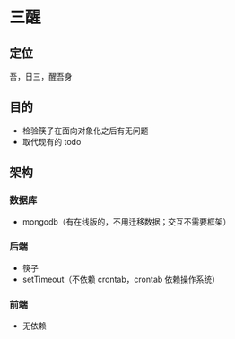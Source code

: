 # 三醒

## 定位
吾，日三，醒吾身

## 目的
+ 检验筷子在面向对象化之后有无问题
+ 取代现有的 todo

## 架构

### 数据库
+ mongodb（有在线版的，不用迁移数据；交互不需要框架）

### 后端
+ 筷子
+ setTimeout（不依赖 crontab，crontab 依赖操作系统）

### 前端
+ 无依赖
